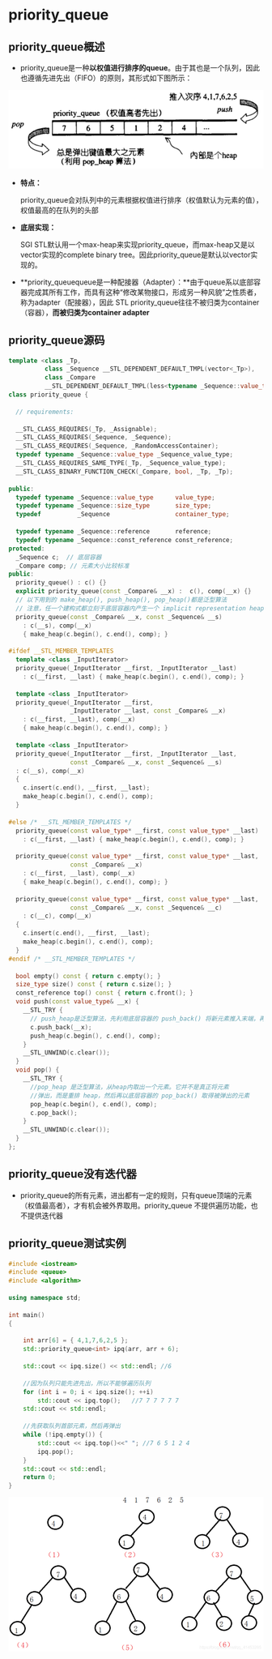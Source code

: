 # priority_queue

## priority_queue概述

- priority_queue是一种**以权值进行排序的queue**。由于其也是一个队列，因此也遵循先进先出（FIFO）的原则，其形式如下图所示：

![priority_queue的结构](./../img/priorityqueue的结构.png)

- **特点：**

  priority_queue会对队列中的元素根据权值进行排序（权值默认为元素的值），权值最高的在队列的头部

- **底层实现：**

  SGI STL默认用一个max-heap来实现priority_queue，而max-heap又是以vector实现的complete binary tree。因此priority_queue是默认以vector实现的。

- **priority_queuequeue是一种配接器（Adapter）：**由于queue系以底部容器完成其所有工作，而具有这种“修改某物接口，形成另一种风貌”之性质者，称为adapter（配接器），因此 STL priority_queue往往不被归类为container（容器），**而被归类为container adapter**

## priority_queue源码

```c++
template <class _Tp, 
          class _Sequence __STL_DEPENDENT_DEFAULT_TMPL(vector<_Tp>),
          class _Compare
          __STL_DEPENDENT_DEFAULT_TMPL(less<typename _Sequence::value_type>) >
class priority_queue {

  // requirements:

  __STL_CLASS_REQUIRES(_Tp, _Assignable);
  __STL_CLASS_REQUIRES(_Sequence, _Sequence);
  __STL_CLASS_REQUIRES(_Sequence, _RandomAccessContainer);
  typedef typename _Sequence::value_type _Sequence_value_type;
  __STL_CLASS_REQUIRES_SAME_TYPE(_Tp, _Sequence_value_type);
  __STL_CLASS_BINARY_FUNCTION_CHECK(_Compare, bool, _Tp, _Tp);

public:
  typedef typename _Sequence::value_type      value_type;
  typedef typename _Sequence::size_type       size_type;
  typedef          _Sequence                  container_type;

  typedef typename _Sequence::reference       reference;
  typedef typename _Sequence::const_reference const_reference;
protected:
  _Sequence c;  // 底层容器
  _Compare comp; // 元素大小比较标准
public:
  priority_queue() : c() {}
  explicit priority_queue(const _Compare& __x) :  c(), comp(__x) {}
  // 以下用到的 make_heap(), push_heap(), pop_heap()都是泛型算法
  // 注意，任一个建构式都立刻于底层容器内产生一个 implicit representation heap
  priority_queue(const _Compare& __x, const _Sequence& __s) 
    : c(__s), comp(__x) 
    { make_heap(c.begin(), c.end(), comp); }

#ifdef __STL_MEMBER_TEMPLATES
  template <class _InputIterator>
  priority_queue(_InputIterator __first, _InputIterator __last) 
    : c(__first, __last) { make_heap(c.begin(), c.end(), comp); }

  template <class _InputIterator>
  priority_queue(_InputIterator __first, 
                 _InputIterator __last, const _Compare& __x)
    : c(__first, __last), comp(__x) 
    { make_heap(c.begin(), c.end(), comp); }

  template <class _InputIterator>
  priority_queue(_InputIterator __first, _InputIterator __last,
                 const _Compare& __x, const _Sequence& __s)
  : c(__s), comp(__x)
  { 
    c.insert(c.end(), __first, __last);
    make_heap(c.begin(), c.end(), comp);
  }

#else /* __STL_MEMBER_TEMPLATES */
  priority_queue(const value_type* __first, const value_type* __last) 
    : c(__first, __last) { make_heap(c.begin(), c.end(), comp); }

  priority_queue(const value_type* __first, const value_type* __last, 
                 const _Compare& __x) 
    : c(__first, __last), comp(__x)
    { make_heap(c.begin(), c.end(), comp); }

  priority_queue(const value_type* __first, const value_type* __last, 
                 const _Compare& __x, const _Sequence& __c)
    : c(__c), comp(__x) 
  { 
    c.insert(c.end(), __first, __last);
    make_heap(c.begin(), c.end(), comp);
  }
#endif /* __STL_MEMBER_TEMPLATES */

  bool empty() const { return c.empty(); }
  size_type size() const { return c.size(); }
  const_reference top() const { return c.front(); }
  void push(const value_type& __x) {
    __STL_TRY {
      // push_heap是泛型算法，先利用底层容器的 push_back() 将新元素推入末端，再重排heap
      c.push_back(__x); 
      push_heap(c.begin(), c.end(), comp);
    }
    __STL_UNWIND(c.clear());
  }
  void pop() {
    __STL_TRY {
      //pop_heap 是泛型算法，从heap内取出一个元素。它并不是真正将元素
      //弹出，而是重排 heap，然后再以底层容器的 pop_back() 取得被弹出的元素
      pop_heap(c.begin(), c.end(), comp);
      c.pop_back();
    }
    __STL_UNWIND(c.clear());
  }
};
```

## priority_queue没有迭代器

- priority_queue的所有元素，进出都有一定的规则，只有queue顶端的元素（权值最高者），才有机会被外界取用。priority_queue 不提供遍历功能，也不提供迭代器

## priority_queue测试实例

```c++
#include <iostream>
#include <queue>
#include <algorithm>
 
using namespace std;
 
int main()
{
 
	int arr[6] = { 4,1,7,6,2,5 };
	std::priority_queue<int> ipq(arr, arr + 6);
 
	std::cout << ipq.size() << std::endl; //6
	
	//因为队列只能先进先出，所以不能够遍历队列
	for (int i = 0; i < ipq.size(); ++i)
		std::cout << ipq.top();   //7 7 7 7 7 7
	std::cout << std::endl;
 
	//先获取队列首部元素，然后再弹出
	while (!ipq.empty()) {
		std::cout << ipq.top()<<" "; //7 6 5 1 2 4
		ipq.pop();
	}
	std::cout << std::endl;
	return 0;
}
```

![priority_queue演示实例](./../img/priorityqueue演示实例.png)